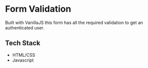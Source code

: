 
# Form Validation

Built with VanillaJS this form has all the required validation to get an authenticated user.


## Tech Stack

- HTML/CSS
- Javascript

